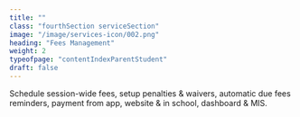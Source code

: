 ```yaml
---
title: ""
class: "fourthSection serviceSection"
image: "/image/services-icon/002.png"
heading: "Fees Management"
weight: 2
typeofpage: "contentIndexParentStudent"
draft: false
---
```


Schedule session-wide fees, setup penalties & waivers, automatic due fees reminders, payment from app, website & in school, dashboard & MIS.       